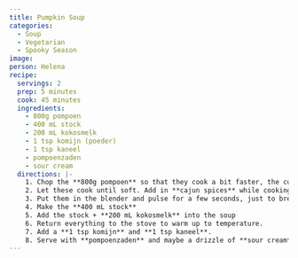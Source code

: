 ```yaml
---
title: Pumpkin Soup
categories:
  - Soup
  - Vegetarian
  - Spooky Season
image:
person: Helena
recipe:
  servings: 2
  prep: 5 minutes
  cook: 45 minutes
  ingredients:
    - 800g pompoen
    - 400 mL stock
    - 200 mL kokosmelk
    - 1 tsp komijn (poeder)
    - 1 tsp kaneel
    - pompoenzaden
    - sour cream
  directions: |-
    1. Chop the **800g pompoen** so that they cook a bit faster, the cubes from appie are a bit too big. Throw them in the pot with a couple tsp of oil.
    2. Let these cook until soft. Add in **cajun spices** while cooking, perhaps some **red pepper flakes**. They should be quite tasty on their own when cooked.
    3. Put them in the blender and pulse for a few seconds, just to break up the big pieces. It should still be chunky!!
    4. Make the **400 mL stock**
    5. Add the stock + **200 mL kokosmelk** into the soup
    6. Return everything to the stove to warm up to temperature.
    7. Add a **1 tsp komijn** and **1 tsp kaneel**.
    8. Serve with **pompoenzaden** and maybe a drizzle of **sour cream** (agitate it until it's more liquidy.) Perhaps like 5 koriander leaves.
---
```

